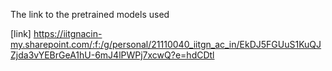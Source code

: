 The link to the pretrained models used

[link] <https://iitgnacin-my.sharepoint.com/:f:/g/personal/21110040_iitgn_ac_in/EkDJ5FGUuS1KuQJZjda3vYEBrGeA1hU-6mJ4lPWPj7xcwQ?e=hdCDtl>
